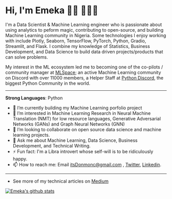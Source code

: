 # Hi, I'm Emeka 👋🏾 👩🏾‍💻

<!--
<img src="https://raw.githubusercontent.com/M0nica/M0nica/master/gh-header-image-cropped.png" alt="banner that says Monica Powell - software engineer, content creator and community organizer alongside a cartoon illustration of Monica"> -->
I'm a Data Scientist & Machine Learning engineer who is passionate about using analytics to peform magic, contributing to open-source, and building Machine Learning community in Nigeria. Some technologies I enjoy working with include Plotly, Seaborn, TensorFlow, PyTorch, Python, Gradio, Streamlit, and Flask. I combine my knowledge of Statistics, Business Development, and Data Science to build data driven projects/products that can solve problems.

My interest in the ML ecosystem led me to becoming one of the co-pilots / community manager at <a href="https://twitter.com/mlspace_co/">MLSpace</a>; an active Machine Learning community on Discord with over 11000 members, a Helper Staff at [Python Discord](https://PythonDiscord.com), the biggest Python Community in the world.

------------

**Strong Languages**: Python
  
- 🔭 I’m currently building my Machine Learning porfolio project
- 🌱 I’m interested in Machine Learning Research in Neural Machine Translation (NMT) for low resource languages, Generative Adversarial Networks (GANs) and Graph Neural Networks (GNN)
- 👯 I’m looking to collaborate on open source data science and machine learning projects.
- 💬 Ask me about Machine Learning, Data Science, Business Development, and Technical Writing.
- ⚡ Fun fact: I'm a Libra introvert whose self-will is to be ridiculously happy.
- 📫 How to reach me: Email itsDonmonc@gmail.com , [Twitter](https://twitter.com/itsDonmonc), [Linkedin](https://www.linkedin.com/in/Donmonc).

--------------

- See more of my technical articles on [Medium](https://medium.com/@itsdonmonc)

[![Emeka's github stats](https://github-readme-stats.vercel.app/api?username=donmonc&show_icons=true&title_color=fff&icon_color=79ff97&text_color=9f9f9f&bg_color=151515)](https://github.com/donmonc/)
